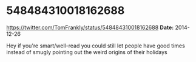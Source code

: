 # 548484310018162688
https://twitter.com/TomFrankly/status/548484310018162688
**Date:** 2014-12-26

Hey if you're smart/well-read you could still let people have good times instead of smugly pointing out the weird origins of their holidays
